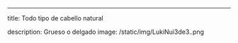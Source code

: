 ---
title: Todo tipo de cabello natural

description: Grueso o delgado
image: /static/img/LukiNui3de3..png